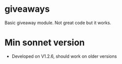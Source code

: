 # giveaways
Basic giveaway module. Not great code but it works.
# Min sonnet version
- Developed on V1.2.6, should work on older versions
